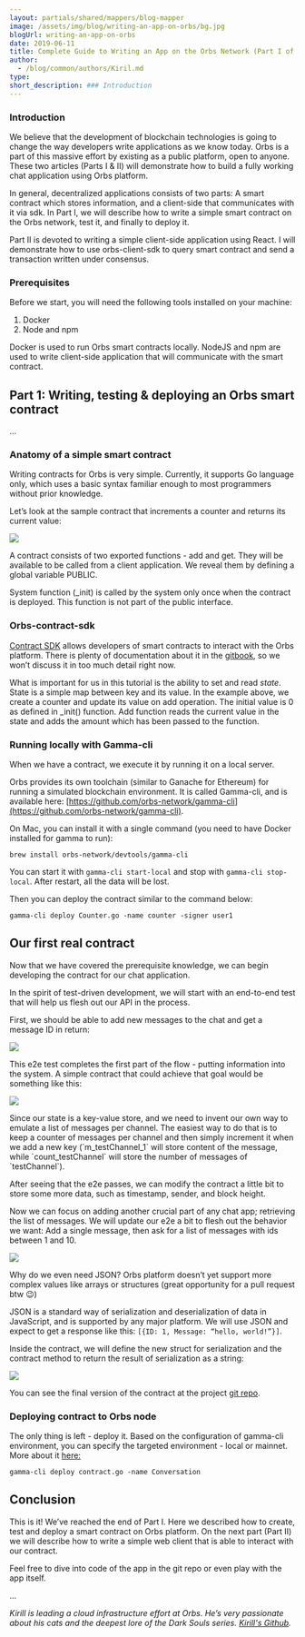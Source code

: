 ```yaml
---
layout: partials/shared/mappers/blog-mapper
image: /assets/img/blog/writing-an-app-on-orbs/bg.jpg
blogUrl: writing-an-app-on-orbs
date: 2019-06-11
title: Complete Guide to Writing an App on the Orbs Network (Part I of II)
author:
  - /blog/common/authors/Kiril.md
type:
short_description: ### Introduction
---
```


### Introduction

We believe that the development of blockchain technologies is going to change the way developers write applications as we know today. Orbs is a part of this massive effort by existing as a public platform, open to anyone. These two articles (Parts I & II) will demonstrate how to build a fully working chat application using Orbs platform.

In general, decentralized applications consists of two parts: A smart contract which stores information, and a client-side that communicates with it via sdk. In Part I, we will describe how to write a simple smart contract on the Orbs network, test it, and finally to deploy it.

Part II is devoted to writing a simple client-side application using React. I will demonstrate how to use orbs-client-sdk to query smart contract and send a transaction written under consensus.

### Prerequisites

Before we start, you will need the following tools installed on your machine:

1. Docker
2. Node and npm

Docker is used to run Orbs smart contracts locally. NodeJS and npm are used to write client-side application that will communicate with the smart contract.

## Part 1: Writing, testing & deploying an Orbs smart contract

...

### Anatomy of a simple smart contract

Writing contracts for Orbs is very simple. Currently, it supports Go language only, which uses a basic syntax familiar enough to most programmers without prior knowledge.

Let’s look at the sample contract that increments a counter and returns its current value:

![](/assets/img/blog/writing-an-app-on-orbs/image8-1.png)

A contract consists of two exported functions - add and get. They will be available to be called from a client application. We reveal them by defining a global variable PUBLIC.

System function (\_init) is called by the system only once when the contract is deployed. This function is not part of the public interface.

### Orbs-contract-sdk

[Contract SDK](https://github.com/orbs-network/orbs-contract-sdk) allows developers of smart contracts to interact with the Orbs platform. There is plenty of documentation about it in the [gitbook](https://orbs.gitbook.io), so we won’t discuss it in too much detail right now.

What is important for us in this tutorial is the ability to set and read _state_. State is a simple map between key and its value. In the example above, we create a counter and update its value on add operation. The initial value is 0 as defined in \_init() function. Add function reads the current value in the state and adds the amount which has been passed to the function.

### Running locally with Gamma-cli

When we have a contract, we execute it by running it on a local server.

Orbs provides its own toolchain (similar to Ganache for Ethereum) for running a simulated blockchain environment. It is called Gamma-cli, and is available here: [https://github.com/orbs-network/gamma-cli](https://github.com/orbs-network/gamma-cli).

On Mac, you can install it with a single command (you need to have Docker installed for gamma to run):

`brew install orbs-network/devtools/gamma-cli`

You can start it with `gamma-cli start-local` and stop with `gamma-cli stop-local`. After restart, all the data will be lost.

Then you can deploy the contract similar to the command below:

`gamma-cli deploy Counter.go -name counter -signer user1`

## Our first real contract

Now that we have covered the prerequisite knowledge, we can begin developing the contract for our chat application.

In the spirit of test-driven development, we will start with an end-to-end test that will help us flesh out our API in the process.

First, we should be able to add new messages to the chat and get a message ID in return:

![](/assets/img/blog/writing-an-app-on-orbs/image4-1.png)

This e2e test completes the first part of the flow - putting information into the system. A simple contract that could achieve that goal would be something like this:

![](/assets/img/blog/writing-an-app-on-orbs/image5-1.png)

Since our state is a key-value store, and we need to invent our own way to emulate a list of messages per channel. The easiest way to do that is to keep a counter of messages per channel and then simply increment it when we add a new key (\`m_testChannel_1\` will store content of the message, while \`count_testChannel\` will store the number of messages of \`testChannel\`).

After seeing that the e2e passes, we can modify the contract a little bit to store some more data, such as timestamp, sender, and block height.

Now we can focus on adding another crucial part of any chat app; retrieving the list of messages. We will update our e2e a bit to flesh out the behavior we want: Add a single message, then ask for a list of messages with ids between 1 and 10.

![](/assets/img/blog/writing-an-app-on-orbs/image9-1.png)

Why do we even need JSON? Orbs platform doesn’t yet support more complex values like arrays or structures (great opportunity for a pull request btw 😉)

JSON is a standard way of serialization and deserialization of data in JavaScript, and is supported by any major platform. We will use JSON and expect to get a response like this: `[{ID: 1, Message: “hello, world!”}]`.

Inside the contract, we will define the new struct for serialization and the contract method to return the result of serialization as a string:

![](/assets/img/blog/writing-an-app-on-orbs/image11.png)

You can see the final version of the contract at the project [git repo](https://github.com/orbs-network/conversation/blob/master/contract/contract.go).

### Deploying contract to Orbs node

The only thing is left - deploy it. Based on the configuration of gamma-cli environment, you can specify the targeted environment - local or mainnet. More about it [here:](https://orbs.gitbook.io/contract-sdk/gamma-in-depth/working-with-multiple-environments)

`gamma-cli deploy contract.go -name Conversation`

## Conclusion

This is it! We’ve reached the end of Part I. Here we described how to create, test and deploy a smart contract on Orbs platform. On the next part (Part II) we will describe how to write a simple web client that is able to interact with our contract.

Feel free to dive into code of the app in the git repo or even play with the app itself.

...

_Kirill is leading a cloud infrastructure effort at Orbs. He’s very passionate about his cats and the deepest lore of the Dark Souls series. [Kirill's Github](https://github.com/netoneko)._
